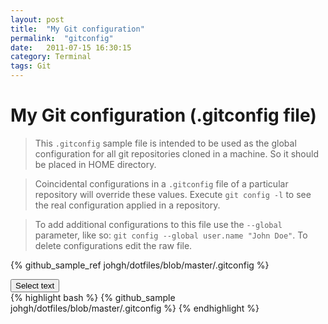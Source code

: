 ```yaml
---
layout: post
title:  "My Git configuration"
permalink:  "gitconfig"
date:   2011-07-15 16:30:15
category: Terminal
tags: Git
---
```

# My Git configuration (.gitconfig file)

> This `.gitconfig` sample file is intended to be used as the global configuration for all git repositories cloned in a machine. So it should be placed in HOME directory.

> Coincidental configurations in a `.gitconfig` file of a particular repository will override these values. Execute `git config -l` to see the real configuration applied in a repository.

> To add additional configurations to this file use the `--global` parameter, like so: `git config --global user.name "John Doe"`. To delete configurations edit the raw file.

<script src="{{ "/scripts/selecttext.js" | prepend: site.baseurl }}"></script>

{% github_sample_ref johgh/dotfiles/blob/master/.gitconfig %}

<div> <button class="selectButton" data-id="#selectText1" type="button">Select text </button> </div>
<div id="selectText1">
{% highlight bash %}
{% github_sample johgh/dotfiles/blob/master/.gitconfig %}
{% endhighlight %}
</div>

